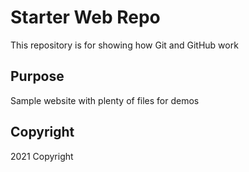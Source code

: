 # Starter Web Repo

This repository is for showing how Git and GitHub work

## Purpose

Sample website with plenty of files for demos

## Copyright

2021 Copyright